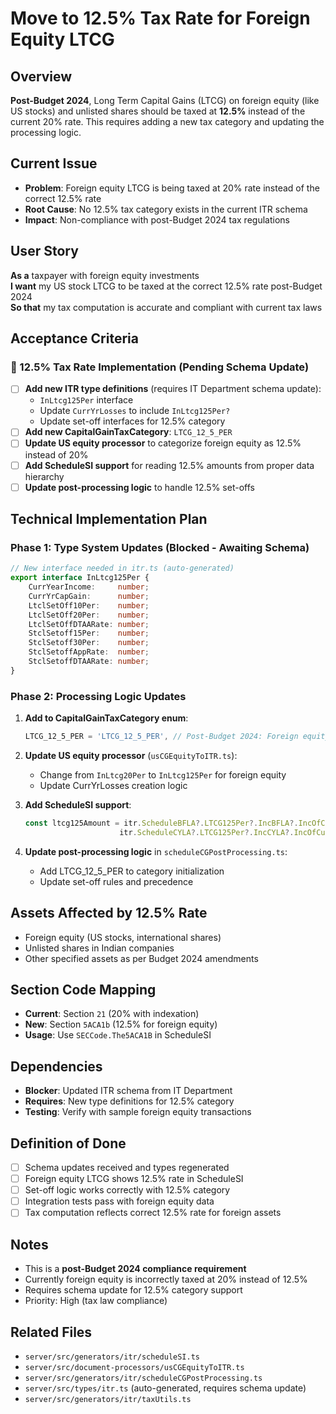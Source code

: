 # Move to 12.5% Tax Rate for Foreign Equity LTCG

## Overview
**Post-Budget 2024**, Long Term Capital Gains (LTCG) on foreign equity (like US stocks) and unlisted shares should be taxed at **12.5%** instead of the current 20% rate. This requires adding a new tax category and updating the processing logic.

## Current Issue
- **Problem**: Foreign equity LTCG is being taxed at 20% rate instead of the correct 12.5% rate
- **Root Cause**: No 12.5% tax category exists in the current ITR schema
- **Impact**: Non-compliance with post-Budget 2024 tax regulations

## User Story
**As a** taxpayer with foreign equity investments  
**I want** my US stock LTCG to be taxed at the correct 12.5% rate post-Budget 2024  
**So that** my tax computation is accurate and compliant with current tax laws

## Acceptance Criteria

### 🔄 12.5% Tax Rate Implementation (Pending Schema Update)
- [ ] **Add new ITR type definitions** (requires IT Department schema update):
  - `InLtcg125Per` interface
  - Update `CurrYrLosses` to include `InLtcg125Per?`
  - Update set-off interfaces for 12.5% category
- [ ] **Add new CapitalGainTaxCategory**: `LTCG_12_5_PER`
- [ ] **Update US equity processor** to categorize foreign equity as 12.5% instead of 20%
- [ ] **Add ScheduleSI support** for reading 12.5% amounts from proper data hierarchy
- [ ] **Update post-processing logic** to handle 12.5% set-offs

## Technical Implementation Plan

### Phase 1: Type System Updates (Blocked - Awaiting Schema)
```typescript
// New interface needed in itr.ts (auto-generated)
export interface InLtcg125Per {
    CurrYearIncome:     number;
    CurrYrCapGain:      number;
    LtclSetOff10Per:    number;
    LtclSetOff20Per:    number;
    LtclSetOffDTAARate: number;
    StclSetoff15Per:    number;
    StclSetoff30Per:    number;
    StclSetoffAppRate:  number;
    StclSetoffDTAARate: number;
}
```

### Phase 2: Processing Logic Updates
1. **Add to CapitalGainTaxCategory enum**:
   ```typescript
   LTCG_12_5_PER = 'LTCG_12_5_PER', // Post-Budget 2024: Foreign equity, unlisted shares (12.5%)
   ```

2. **Update US equity processor** (`usCGEquityToITR.ts`):
   - Change from `InLtcg20Per` to `InLtcg125Per` for foreign equity
   - Update CurrYrLosses creation logic

3. **Add ScheduleSI support**:
   ```typescript
   const ltcg125Amount = itr.ScheduleBFLA?.LTCG125Per?.IncBFLA?.IncOfCurYrAfterSetOffBFLosses ?? 
                        itr.ScheduleCYLA?.LTCG125Per?.IncCYLA?.IncOfCurYrAfterSetOff ?? 0;
   ```

4. **Update post-processing logic** in `scheduleCGPostProcessing.ts`:
   - Add LTCG_12_5_PER to category initialization
   - Update set-off rules and precedence

## Assets Affected by 12.5% Rate
- Foreign equity (US stocks, international shares)
- Unlisted shares in Indian companies
- Other specified assets as per Budget 2024 amendments

## Section Code Mapping
- **Current**: Section `21` (20% with indexation)
- **New**: Section `5ACA1b` (12.5% for foreign equity)
- **Usage**: Use `SECCode.The5ACA1B` in ScheduleSI

## Dependencies
- **Blocker**: Updated ITR schema from IT Department
- **Requires**: New type definitions for 12.5% category
- **Testing**: Verify with sample foreign equity transactions

## Definition of Done
- [ ] Schema updates received and types regenerated
- [ ] Foreign equity LTCG shows 12.5% rate in ScheduleSI  
- [ ] Set-off logic works correctly with 12.5% category
- [ ] Integration tests pass with foreign equity data
- [ ] Tax computation reflects correct 12.5% rate for foreign assets

## Notes
- This is a **post-Budget 2024 compliance requirement**
- Currently foreign equity is incorrectly taxed at 20% instead of 12.5%
- Requires schema update for 12.5% category support
- Priority: High (tax law compliance)

## Related Files
- `server/src/generators/itr/scheduleSI.ts`
- `server/src/document-processors/usCGEquityToITR.ts`
- `server/src/generators/itr/scheduleCGPostProcessing.ts`
- `server/src/types/itr.ts` (auto-generated, requires schema update)
- `server/src/generators/itr/taxUtils.ts` 